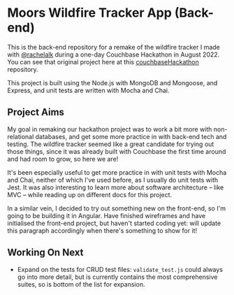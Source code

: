 # Moors Wildfire Tracker App (Back-end)

This is the back-end repository for a remake of the wildfire tracker I made with [@rachelalk](https://github.com/rachelalk) during a one-day Couchbase Hackathon in August 2022. You can see that original project here at this [couchbaseHackathon](https://github.com/madisonlowe/couchbaseHackathon) repository.

This project is built using the Node.js with MongoDB and Mongoose, and Express, and unit tests are written with Mocha and Chai.

## Project Aims

My goal in remaking our hackathon project was to work a bit more with non-relational databases, and get some more practice in with back-end tech and testing. The wildfire tracker seemed like a great candidate for trying out those things, since it was already built with Couchbase the first time around and had room to grow, so here we are!

It's been especially useful to get more practice in with unit tests with Mocha and Chai, neither of which I've used before, as I usually do unit tests with Jest. It was also interesting to learn more about software architecture – like MVC – while reading up on different docs for this project.

In a similar vein, I decided to try out something new on the front-end, so I'm going to be building it in Angular. Have finished wireframes and have initialised the front-end project, but haven't started coding yet: will update this paragraph accordingly when there's something to show for it!

## Working On Next

- Expand on the tests for CRUD test files: `validate_test.js` could always go into more detail, but is currently contains the most comprehensive suites, so is bottom of the list for expansion.
